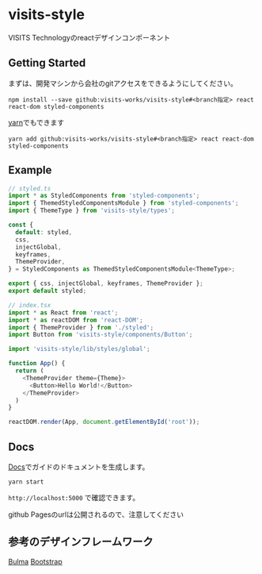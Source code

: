 # visits-style
VISITS Technologyのreactデザインコンポーネント

## Getting Started

まずは、開発マシンから会社のgitアクセスをできるようにしてください。

```
npm install --save github:visits-works/visits-style#<branch指定> react react-dom styled-components
```

[yarn](https://yarnpkg.com/ja/)でもできます

```
yarn add github:visits-works/visits-style#<branch指定> react react-dom styled-components
```

## Example

```javascript
// styled.ts
import * as StyledComponents from 'styled-components';
import { ThemedStyledComponentsModule } from 'styled-components';
import { ThemeType } from 'visits-style/types';

const {
  default: styled,
  css,
  injectGlobal,
  keyframes,
  ThemeProvider,
} = StyledComponents as ThemedStyledComponentsModule<ThemeType>;

export { css, injectGlobal, keyframes, ThemeProvider };
export default styled;
```

```javascript
// index.tsx
import * as React from 'react';
import * as reactDOM from 'react-DOM';
import { ThemeProvider } from './styled';
import Button from 'visits-style/components/Button';

import 'visits-style/lib/styles/global';

function App() {
  return (
    <ThemeProvider theme={Theme}>
      <Button>Hello World!</Button>
    </ThemeProvider>
  )
}

reactDOM.render(App, document.getElementById('root'));
```

## Docs

[Docs](https://github.com/pedronauck/docz)でガイドのドキュメントを生成します。

```
yarn start
```

`http://localhost:5000` で確認できます。

github Pagesのurlは公開されるので、注意してください


## 参考のデザインフレームワーク
[Bulma](https://bulma.io/)
[Bootstrap](http://getbootstrap.com//)

